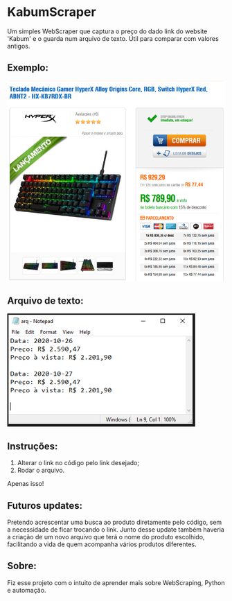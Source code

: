 # KabumScraper
Um simples WebScraper que captura o preço do dado link do website 'Kabum' e o guarda num arquivo de texto. Útil para comparar com valores antigos. 

## Exemplo:

![](README1.PNG)
## Arquivo de texto:
![](README2.PNG)

## Instruções:
1. Alterar o link no código pelo link desejado;
2. Rodar o arquivo.

Apenas isso! 

## Futuros updates:

Pretendo acrescentar uma busca ao produto diretamente pelo código, sem a necessidade de ficar trocando o link. Junto desse update também haveria a criação de um novo arquivo que terá o nome do produto escolhido, facilitando a vida de quem acompanha vários produtos diferentes.

## Sobre:

Fiz esse projeto com o intuito de aprender mais sobre WebScraping, Python e automação. 

